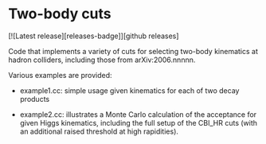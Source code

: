 # Two-body cuts

[![Latest release][releases-badge]][github releases]

Code that implements a variety of cuts for selecting two-body kinematics
at hadron colliders, including those from arXiv:2006.nnnnn.

Various examples are provided:

- example1.cc: simple usage given kinematics for each of two decay
  products

- example2.cc: illustrates a Monte Carlo calculation of the acceptance
  for given Higgs kinematics, including the full setup of the CBI_HR
  cuts (with an additional raised threshold at high rapidities).